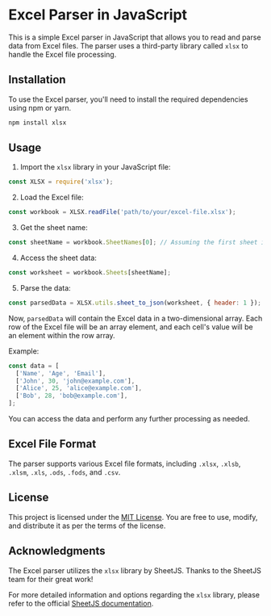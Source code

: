 # Excel Parser in JavaScript

This is a simple Excel parser in JavaScript that allows you to read and parse data from Excel files. The parser uses a third-party library called `xlsx` to handle the Excel file processing.

## Installation

To use the Excel parser, you'll need to install the required dependencies using npm or yarn.

```bash
npm install xlsx
```

## Usage

1. Import the `xlsx` library in your JavaScript file:

```javascript
const XLSX = require('xlsx');
```

2. Load the Excel file:

```javascript
const workbook = XLSX.readFile('path/to/your/excel-file.xlsx');
```

3. Get the sheet name:

```javascript
const sheetName = workbook.SheetNames[0]; // Assuming the first sheet in the Excel file
```

4. Access the sheet data:

```javascript
const worksheet = workbook.Sheets[sheetName];
```

5. Parse the data:

```javascript
const parsedData = XLSX.utils.sheet_to_json(worksheet, { header: 1 });
```

Now, `parsedData` will contain the Excel data in a two-dimensional array. Each row of the Excel file will be an array element, and each cell's value will be an element within the row array.

Example:

```javascript
const data = [
  ['Name', 'Age', 'Email'],
  ['John', 30, 'john@example.com'],
  ['Alice', 25, 'alice@example.com'],
  ['Bob', 28, 'bob@example.com'],
];
```

You can access the data and perform any further processing as needed.

## Excel File Format

The parser supports various Excel file formats, including `.xlsx`, `.xlsb`, `.xlsm`, `.xls`, `.ods`, `.fods`, and `.csv`.

## License

This project is licensed under the [MIT License](LICENSE). You are free to use, modify, and distribute it as per the terms of the license.

## Acknowledgments

The Excel parser utilizes the `xlsx` library by SheetJS. Thanks to the SheetJS team for their great work!

For more detailed information and options regarding the `xlsx` library, please refer to the official [SheetJS documentation](https://sheetjs.com/).
